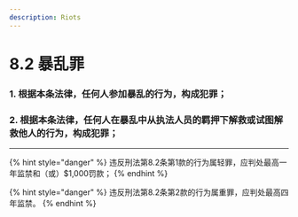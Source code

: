 ```yaml
---
description: Riots
---
```


# 8.2 暴乱罪

### 1. 根据本条法律，任何人参加暴乱的行为，构成犯罪；


### 2. 根据本条法律，任何人在暴乱中从执法人员的羁押下解救或试图解救他人的行为，构成犯罪；

***

{% hint style="danger" %}
违反刑法第8.2条第1款的行为属轻罪，应判处最高一年监禁和（或）$1,000罚款；
{% endhint %}

{% hint style="danger" %}
违反刑法第8.2条第2款的行为属重罪，应判处最高四年监禁。
{% endhint %}